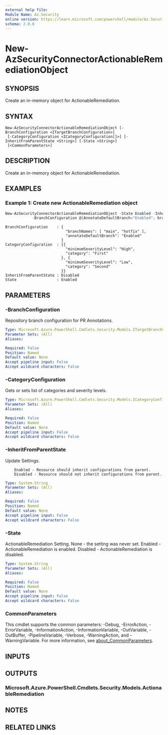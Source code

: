 ```yaml
---
external help file:
Module Name: Az.Security
online version: https://learn.microsoft.com/powershell/module/Az.Security/new-azsecurityconnectoractionableremediationobject
schema: 2.0.0
---
```


# New-AzSecurityConnectorActionableRemediationObject

## SYNOPSIS
Create an in-memory object for ActionableRemediation.

## SYNTAX

```
New-AzSecurityConnectorActionableRemediationObject [-BranchConfiguration <ITargetBranchConfiguration>]
 [-CategoryConfiguration <ICategoryConfiguration[]>] [-InheritFromParentState <String>] [-State <String>]
 [<CommonParameters>]
```

## DESCRIPTION
Create an in-memory object for ActionableRemediation.

## EXAMPLES

### Example 1: Create new ActionableRemediation object
```powershell
New-AzSecurityConnectorActionableRemediationObject -State Enabled -InheritFromParentState Disabled `
            -BranchConfiguration @{AnnotateDefaultBranch="Enabled"; branchName=@("main", "hotfix")} -CategoryConfiguration @( @{category="First"; minimumSeverityLevel="High"}, @{category="Second"; minimumSeverityLevel="Low"})
```

```output
BranchConfiguration    : {
                           "branchNames": [ "main", "hotfix" ],
                           "annotateDefaultBranch": "Enabled"
                         }
CategoryConfiguration  : {{
                           "minimumSeverityLevel": "High",
                           "category": "First"
                         }, {
                           "minimumSeverityLevel": "Low",
                           "category": "Second"
                         }}
InheritFromParentState : Disabled
State                  : Enabled
```



## PARAMETERS

### -BranchConfiguration
Repository branch configuration for PR Annotations.

```yaml
Type: Microsoft.Azure.PowerShell.Cmdlets.Security.Models.ITargetBranchConfiguration
Parameter Sets: (All)
Aliases:

Required: False
Position: Named
Default value: None
Accept pipeline input: False
Accept wildcard characters: False
```

### -CategoryConfiguration
Gets or sets list of categories and severity levels.

```yaml
Type: Microsoft.Azure.PowerShell.Cmdlets.Security.Models.ICategoryConfiguration[]
Parameter Sets: (All)
Aliases:

Required: False
Position: Named
Default value: None
Accept pipeline input: False
Accept wildcard characters: False
```

### -InheritFromParentState
Update Settings.

        Enabled - Resource should inherit configurations from parent.
        Disabled - Resource should not inherit configurations from parent.

```yaml
Type: System.String
Parameter Sets: (All)
Aliases:

Required: False
Position: Named
Default value: None
Accept pipeline input: False
Accept wildcard characters: False
```

### -State
ActionableRemediation Setting.
        None - the setting was never set.
        Enabled - ActionableRemediation is enabled.
        Disabled - ActionableRemediation is disabled.

```yaml
Type: System.String
Parameter Sets: (All)
Aliases:

Required: False
Position: Named
Default value: None
Accept pipeline input: False
Accept wildcard characters: False
```

### CommonParameters
This cmdlet supports the common parameters: -Debug, -ErrorAction, -ErrorVariable, -InformationAction, -InformationVariable, -OutVariable, -OutBuffer, -PipelineVariable, -Verbose, -WarningAction, and -WarningVariable. For more information, see [about_CommonParameters](http://go.microsoft.com/fwlink/?LinkID=113216).

## INPUTS

## OUTPUTS

### Microsoft.Azure.PowerShell.Cmdlets.Security.Models.ActionableRemediation

## NOTES

## RELATED LINKS

